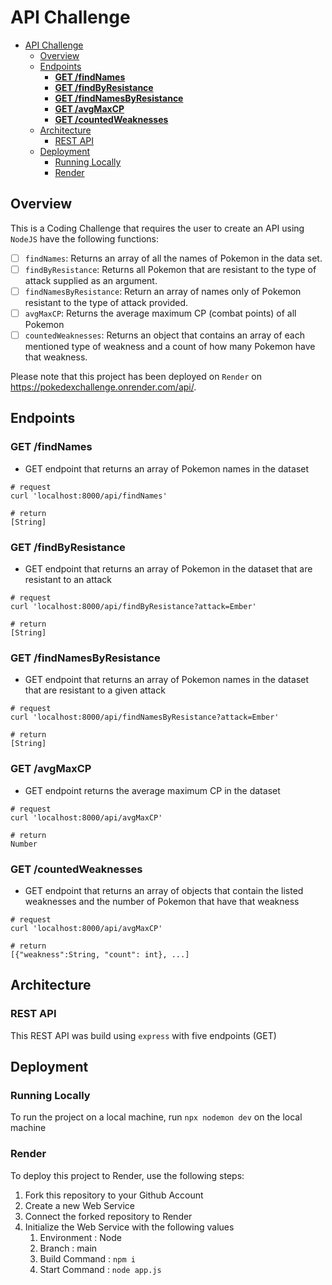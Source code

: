 # API Challenge
 
- [API Challenge](#api-challenge)
  - [Overview](#overview)
  - [Endpoints](#endpoints)
    - [**GET /findNames**](#get-findnames)
    - [**GET /findByResistance**](#get-findbyresistance)
    - [**GET /findNamesByResistance**](#get-findnamesbyresistance)
    - [**GET /avgMaxCP**](#get-avgmaxcp)
    - [**GET /countedWeaknesses**](#get-countedweaknesses)
  - [Architecture](#architecture)
    - [REST API](#rest-api)
  - [Deployment](#deployment)
    - [Running Locally](#running-locally)
    - [Render](#render)


## Overview

This is a Coding Challenge that requires the user to create an API using `NodeJS` have the following functions:

- [ ] `findNames`: Returns an array of all the names of Pokemon in the data set.
- [ ] `findByResistance`: Returns all Pokemon that are resistant to the type of attack supplied as an argument.
- [ ] `findNamesByResistance`: Return an array of names only of Pokemon resistant to the type of attack provided.
- [ ] `avgMaxCP`: Returns the average maximum CP (combat points) of all Pokemon
- [ ] `countedWeaknesses`: Returns an object that contains an array of each mentioned type of weakness and a count of how many Pokemon have that weakness.

Please note that this project has been deployed on `Render` on https://pokedexchallenge.onrender.com/api/.

## Endpoints

### **GET /findNames**

- GET endpoint that returns an array of Pokemon names in the dataset

```
# request
curl 'localhost:8000/api/findNames' 

# return
[String]
```

### **GET /findByResistance**

- GET endpoint that returns an array of Pokemon in the dataset that are resistant to an attack

```
# request
curl 'localhost:8000/api/findByResistance?attack=Ember'

# return
[String]
```

### **GET /findNamesByResistance**

- GET endpoint that returns an array of Pokemon names in the dataset that are resistant to a given attack

```
# request
curl 'localhost:8000/api/findNamesByResistance?attack=Ember'

# return
[String]
```
### **GET /avgMaxCP**

- GET endpoint returns the average maximum CP in the dataset

```
# request
curl 'localhost:8000/api/avgMaxCP'

# return
Number
```

### **GET /countedWeaknesses**

- GET endpoint that returns an array of objects that contain the listed weaknesses and the number of Pokemon that have that weakness

```
# request
curl 'localhost:8000/api/avgMaxCP'

# return
[{"weakness":String, "count": int}, ...]
```

## Architecture 

### REST API
This REST API was build using `express` with five endpoints (GET) 

## Deployment

### Running Locally

To run the project on a local machine, run `npx nodemon dev` on the local machine

### Render

To deploy this project to Render, use the following steps:

  1. Fork this repository to your Github Account
  2. Create a new Web Service
  3. Connect the forked repository to Render
  4. Initialize the Web Service with the following values
     1. Environment : Node
     2. Branch : main
     3. Build Command : `npm i`
     4. Start Command : `node app.js`
